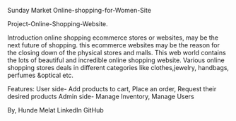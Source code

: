 Sunday Market
Online-shopping-for-Women-Site
 
Project-Online-Shopping-Website.

Introduction
online shopping ecommerce stores or websites, may be the next future of shopping. 
this ecommerce websites may be the reason for the closing down of the physical stores and malls. 
This web world contains the lots of beautiful and incredible online shopping website. 
Various online shopping stores deals in different categories like
clothes,jewelry, handbags, perfumes &optical etc.






Features:
User side- Add products to cart, Place an order, Request their desired products
Admin side- Manage Inventory, Manage Users

By,
Hunde Melat
LinkedIn
GitHub
